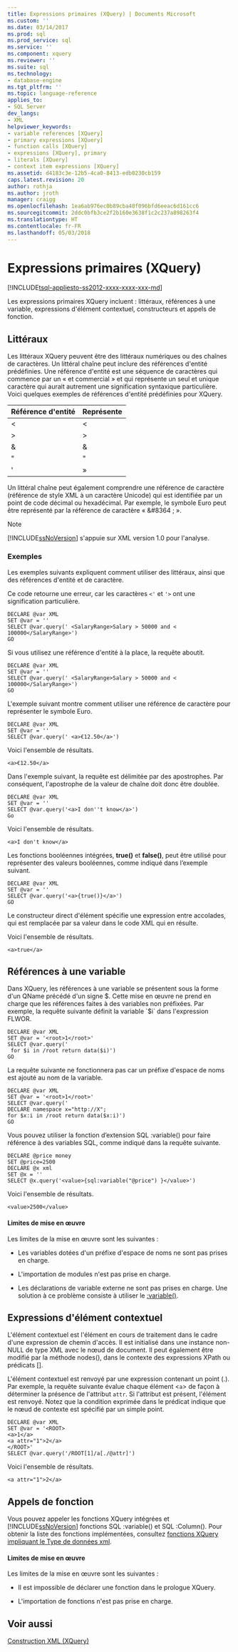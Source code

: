 ```yaml
---
title: Expressions primaires (XQuery) | Documents Microsoft
ms.custom: ''
ms.date: 03/14/2017
ms.prod: sql
ms.prod_service: sql
ms.service: ''
ms.component: xquery
ms.reviewer: ''
ms.suite: sql
ms.technology:
- database-engine
ms.tgt_pltfrm: ''
ms.topic: language-reference
applies_to:
- SQL Server
dev_langs:
- XML
helpviewer_keywords:
- variable references [XQuery]
- primary expressions [XQuery]
- function calls [XQuery]
- expressions [XQuery], primary
- literals [XQuery]
- context item expressions [XQuery]
ms.assetid: d4183c3e-12b5-4ca0-8413-edb0230cb159
caps.latest.revision: 20
author: rothja
ms.author: jroth
manager: craigg
ms.openlocfilehash: 1ea6ab976ec0b89cba40f096bfd6eeac6d161cc6
ms.sourcegitcommit: 2ddc0bfb3ce2f2b160e3638f1c2c237a898263f4
ms.translationtype: HT
ms.contentlocale: fr-FR
ms.lasthandoff: 05/03/2018
---
```

# <a name="primary-expressions-xquery"></a>Expressions primaires (XQuery)
[!INCLUDE[tsql-appliesto-ss2012-xxxx-xxxx-xxx-md](../includes/tsql-appliesto-ss2012-xxxx-xxxx-xxx-md.md)]

  Les expressions primaires XQuery incluent : littéraux, références à une variable, expressions d'élément contextuel, constructeurs et appels de fonction.  
  
## <a name="literals"></a>Littéraux  
 Les littéraux XQuery peuvent être des littéraux numériques ou des chaînes de caractères. Un littéral chaîne peut inclure des références d'entité prédéfinies. Une référence d'entité est une séquence de caractères qui commence par un « et commercial » et qui représente un seul et unique caractère qui aurait autrement une signification syntaxique particulière. Voici quelques exemples de références d'entité prédéfinies pour XQuery.  
  
|Référence d'entité|Représente|  
|----------------------|----------------|  
|&lt;|\<|  
|&gt;|>|  
|&amp;|&|  
|&quot;|"|  
|&apos;|»|  
  
 Un littéral chaîne peut également comprendre une référence de caractère (référence de style XML à un caractère Unicode) qui est identifiée par un point de code décimal ou hexadécimal. Par exemple, le symbole Euro peut être représenté par la référence de caractère « &\#8364 ; ».  
  
> [!NOTE]  
>  [!INCLUDE[ssNoVersion](../includes/ssnoversion-md.md)] s'appuie sur XML version 1.0 pour l'analyse.  
  
### <a name="examples"></a>Exemples  
 Les exemples suivants expliquent comment utiliser des littéraux, ainsi que des références d'entité et de caractère.  
  
 Ce code retourne une erreur, car les caractères `<'` et `'>` ont une signification particulière.  
  
```  
DECLARE @var XML  
SET @var = ''  
SELECT @var.query(' <SalaryRange>Salary > 50000 and < 100000</SalaryRange>')  
GO  
```  
  
 Si vous utilisez une référence d'entité à la place, la requête aboutit.  
  
```  
DECLARE @var XML  
SET @var = ''  
SELECT @var.query(' <SalaryRange>Salary > 50000 and < 100000</SalaryRange>')  
GO  
```  
  
 L'exemple suivant montre comment utiliser une référence de caractère pour représenter le symbole Euro.  
  
```  
DECLARE @var XML  
SET @var = ''  
SELECT @var.query(' <a>€12.50</a>')  
```  
  
 Voici l'ensemble de résultats.  
  
 `<a>€12.50</a>`  
  
 Dans l'exemple suivant, la requête est délimitée par des apostrophes. Par conséquent, l'apostrophe de la valeur de chaîne doit donc être doublée.  
  
```  
DECLARE @var XML  
SET @var = ''  
SELECT @var.query('<a>I don''t know</a>')  
Go  
```  
  
 Voici l'ensemble de résultats.  
  
 `<a>I don't know</a>`  
  
 Les fonctions booléennes intégrées, **true()** et **false()**, peut être utilisé pour représenter des valeurs booléennes, comme indiqué dans l’exemple suivant.  
  
```  
DECLARE @var XML  
SET @var = ''  
SELECT @var.query('<a>{true()}</a>')  
GO  
```  
  
 Le constructeur direct d'élément spécifie une expression entre accolades, qui est remplacée par sa valeur dans le code XML qui en résulte.  
  
 Voici l'ensemble de résultats.  
  
 `<a>true</a>`  
  
## <a name="variable-references"></a>Références à une variable  
 Dans XQuery, les références à une variable se présentent sous la forme d'un QName précédé d'un signe $. Cette mise en œuvre ne prend en charge que les références faites à des variables non préfixées. Par exemple, la requête suivante définit la variable `$i` dans l'expression FLWOR.  
  
```  
DECLARE @var XML  
SET @var = '<root>1</root>'  
SELECT @var.query('  
 for $i in /root return data($i)')  
GO  
```  
  
 La requête suivante ne fonctionnera pas car un préfixe d'espace de noms est ajouté au nom de la variable.  
  
```  
DECLARE @var XML  
SET @var = '<root>1</root>'  
SELECT @var.query('  
DECLARE namespace x="http://X";  
for $x:i in /root return data($x:i)')  
GO  
```  
  
 Vous pouvez utiliser la fonction d’extension SQL :variable() pour faire référence à des variables SQL, comme indiqué dans la requête suivante.  
  
```  
DECLARE @price money  
SET @price=2500  
DECLARE @x xml  
SET @x = ''  
SELECT @x.query('<value>{sql:variable("@price") }</value>')  
```  
  
 Voici l'ensemble de résultats.  
  
 `<value>2500</value>`  
  
#### <a name="implementation-limitations"></a>Limites de mise en œuvre  
 Les limites de la mise en œuvre sont les suivantes :  
  
-   Les variables dotées d'un préfixe d'espace de noms ne sont pas prises en charge.  
  
-   L'importation de modules n'est pas prise en charge.  
  
-   Les déclarations de variable externe ne sont pas prises en charge. Une solution à ce problème consiste à utiliser le [:variable()](../xquery/xquery-extension-functions-sql-variable.md).  
  
## <a name="context-item-expressions"></a>Expressions d'élément contextuel  
 L'élément contextuel est l'élément en cours de traitement dans le cadre d'une expression de chemin d'accès. Il est initialisé dans une instance non-NULL de type XML avec le nœud de document. Il peut également être modifié par la méthode nodes(), dans le contexte des expressions XPath ou prédicats [].  
  
 L'élément contextuel est renvoyé par une expression contenant un point (.). Par exemple, la requête suivante évalue chaque élément <`a`> de façon à déterminer la présence de l'attribut `attr`. Si l'attribut est présent, l'élément est renvoyé. Notez que la condition exprimée dans le prédicat indique que le nœud de contexte est spécifié par un simple point.  
  
```  
DECLARE @var XML  
SET @var = '<ROOT>  
<a>1</a>  
<a attr="1">2</a>  
</ROOT>'  
SELECT @var.query('/ROOT[1]/a[./@attr]')  
```  
  
 Voici l'ensemble de résultats.  
  
 `<a attr="1">2</a>`  
  
## <a name="function-calls"></a>Appels de fonction  
 Vous pouvez appeler les fonctions XQuery intégrées et [!INCLUDE[ssNoVersion](../includes/ssnoversion-md.md)] fonctions SQL :variable() et SQL :Column(). Pour obtenir la liste des fonctions implémentées, consultez [fonctions XQuery impliquant le Type de données xml](../xquery/xquery-functions-against-the-xml-data-type.md).  
  
#### <a name="implementation-limitations"></a>Limites de mise en œuvre  
 Les limites de la mise en œuvre sont les suivantes :  
  
-   Il est impossible de déclarer une fonction dans le prologue XQuery.  
  
-   L'importation de fonctions n'est pas prise en charge.  
  
## <a name="see-also"></a>Voir aussi  
 [Construction XML &#40;XQuery&#41;](../xquery/xml-construction-xquery.md)  
  
  
